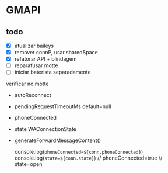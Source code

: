 # GMAPI

## todo
- [x] atualizar baileys
- [X] remover connP, usar sharedSpace
- [X] refatorar API + blindagem
- [ ] reparafusar motte
- [ ] iniciar baterista separadamente

verificar no motte
- autoReconnect
- pendingRequestTimeoutMs default=null
- phoneConnected
- state  WAConnectionState
- generateForwardMessageContent()

    console.log(`phoneConnected=${conn.phoneConnected}`)
    console.log(`state=${conn.state}`)
    // phoneConnected=true
    // state=open
